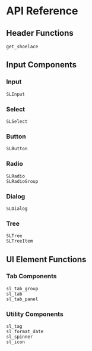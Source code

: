 # API Reference

## Header Functions

```@docs
get_shoelace
```

## Input Components

### Input

```@docs
SLInput
```

### Select

```@docs
SLSelect
```

### Button

```@docs
SLButton
```

### Radio

```@docs
SLRadio
SLRadioGroup
```

### Dialog

```@docs
SLDialog
```

### Tree

```@docs
SLTree
SLTreeItem
```

## UI Element Functions

### Tab Components

```@docs
sl_tab_group
sl_tab
sl_tab_panel
```

### Utility Components

```@docs
sl_tag
sl_format_date
sl_spinner
sl_icon
```